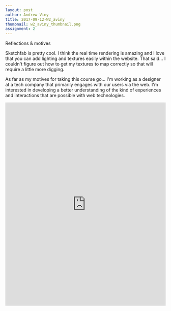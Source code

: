 ```yaml
---
layout: post
author: Andrew Viny
title: 2017-09-12-W2_aviny
thumbnail: w2_aviny_thumbnail.png
assignment: 2
---
```


Reflections & motives

Sketchfab is pretty cool.  I think the real time rendering is amazing and I love that you can add lighting and textures easily within the website.  That said... I couldn't figure out how to get my textures to map correctly so that will require a little more digging.

As far as my motives for taking this course go... I'm working as a designer at a tech company that primarily engages with our users via the web.  I'm interested in developing a better understanding of the kind of experiences and interactions that are possible with web technologies.

<div class="sketchfab-embed-wrapper"><iframe style="width:100%; height:640px" src="https://sketchfab.com/models/0d501638a2a34d4a84acbc27d5c89dd7/embed" frameborder="0" allowvr allowfullscreen mozallowfullscreen="true" webkitallowfullscreen="true" onmousewheel=""></iframe>
